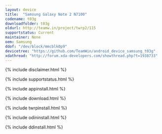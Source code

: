 ```yaml
---
layout: device
title:  "Samsung Galaxy Note 2 N7100"
codename: t03g
downloadfolder: t03g
oldurl: http://teamw.in/project/twrp2/115
supportstatus: Current
maintainer: None
oem: Samsung
ddof: "/dev/block/mmcblk0p9"
devicetree: "https://github.com/TeamWin/android_device_samsung_t03g"
xdathread: "http://forum.xda-developers.com/showthread.php?t=1938733"
---
```


{% include disclaimer.html %}

{% include supportstatus.html %}

{% include appinstall.html %}

{% include download.html %}

{% include twrpinstall.html %}

{% include odininstall.html %}

{% include ddinstall.html %}
